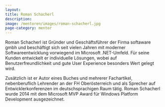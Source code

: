 ```yaml
---
layout:
title: Roman Schacherl
description: 
image: /mentoren/images/roman-schacherl.jpg
page-category: mentor
---
```


Roman Schacherl ist Gründer und Geschäftsführer der Firma softaware gmbh und beschäftigt sich seit vielen Jahren mit moderner Softwareentwicklung vorwiegend im Microsoft .NET-Umfeld. Für seine Kunden entwickelt er individuelle Lösungen, wobei auf Benutzerfreundlichkeit und gute User Experience besonders Wert gelegt wird.

Zusätzlich ist er Autor eines Buches und mehrerer Fachartikel, nebenberuflich Lehrender an der FH Oberösterreich und als Sprecher auf Entwicklerkonferenzen im deutschsprachigen Raum tätig. Roman Schacherl wurde 2014 mit dem Microsoft MVP Award für Windows Platform Development ausgezeichnet.